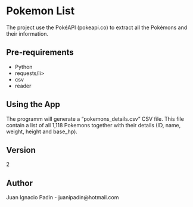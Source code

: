 <h1>Pokemon List</h1>
The project use the PokéAPI (pokeapi.co) to extract all the Pokémons and their information.

<h2>Pre-requirements</h2>
<ul>
<li>Python</li>
<li>requests/li>
<li>csv</li>
<li>reader</li>
</ul>

<h2>Using the App</h2>
The programm will generate a “pokemons_details.csv” CSV file. This file contain a list of all 1,118 Pokemons together with their details (ID, name, weight, height and base_hp).

<h2>Version</h2>
2

<h2>Author</h2>
Juan Ignacio Padin - juanipadin@hotmail.com
